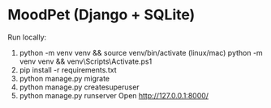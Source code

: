 # MoodPet (Django + SQLite)
Run locally:
1. python -m venv venv && source venv/bin/activate (linux/mac)
   python -m venv venv && venv\Scripts\Activate.ps1
2. pip install -r requirements.txt
3. python manage.py migrate
4. python manage.py createsuperuser
5. python manage.py runserver
Open http://127.0.0.1:8000/
